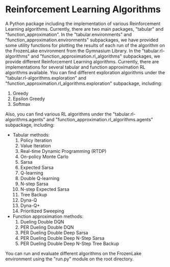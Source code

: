 # Reinforcement Learning Algorithms
A Python package including the implementation of various Reinforcement Learning algorithms.
Currently, there are two main packages, "tabular" and "function_approximation".
In the "tabular.environments" and "function_approximation.environments" subpackages, we have provided some utility functions for plotting the results of each run of the algorithm on the FrozenLake environment from the Gymnasium Library.
In the "tabular.rl-algorithms" and "function_approximation.rl_algorithms" subpackages, we provide different Reinforcement Learning algorithms. Currently, there are implementations for several tabular and function approximation RL algorithms available.
You can find different exploration algorithms under the "tabular.rl-algorithms.exploration" and "function_approximation.rl_algorithms.exploration" subpackage, including:
1. Greedy
2. Epsilon Greedy
3. Softmax

Also, you can find various RL algorithms under the "tabular.rl-algorithms.agents" and "function_approximation.rl_algorithms.agents" subpackage, including:
- Tabular methods:
  1. Policy Iteration
  2. Value Iteration
  3. Real-time Dynamic Programming (RTDP)
  4. On-policy Monte Carlo
  5. Sarsa
  6. Expected Sarsa
  7. Q-learning
  8. Double Q-learning
  9. N-step Sarsa
  10. N-step Expected Sarsa
  11. Tree Backup
  12. Dyna-Q
  13. Dyna-Q+
  14. Prioritized Sweeping
- Function approximation methods:
  1. Dueling Double DQN
  2. PER Dueling Double DQN
  3. PER Dueling Double Deep Sarsa
  4. PER Dueling Double Deep N-Step Sarsa
  5. PER Dueling Double Deep N-Step Tree Backup

You can run and evaluate different algorithms on the FrozenLake environment using the "run.py" module on the root directory.
